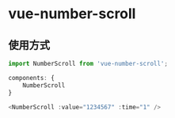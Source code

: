 # vue-number-scroll

## 使用方式

``` js
import NumberScroll from 'vue-number-scroll';

components: {
    NumberScroll
}

<NumberScroll :value="1234567" :time="1" />
```
